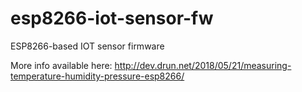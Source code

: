 # esp8266-iot-sensor-fw
ESP8266-based IOT sensor firmware

More info available here: http://dev.drun.net/2018/05/21/measuring-temperature-humidity-pressure-esp8266/
